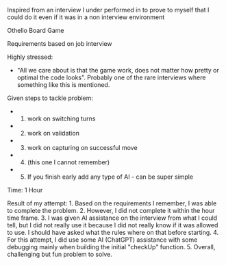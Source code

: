 Inspired from an interview I under performed in to prove to myself that I could do it even if it was in a non interview environment

Othello Board Game

Requirements based on job interview

Highly stressed:

- "All we care about is that the game work, does not matter how pretty or optimal the code looks". Probably one of the rare interviews where something like this is mentioned.

Given steps to tackle problem:

- 1. work on switching turns
- 2. work on validation
- 3. work on capturing on successful move
- 4. (this one I cannot remember)
- 5. If you finish early add any type of AI - can be super simple

Time: 1 Hour

Result of my attempt: 1. Based on the requirements I remember, I was able to complete the problem. 2. However, I did not complete it within the hour time frame. 3. I was given AI assistance on the interview from what I could tell, but I did not really use it because I did not really know if it was allowed to use. I should have asked what the rules where on that before starting. 4. For this attempt, I did use some AI (ChatGPT) assistance with some debugging mainly when building the initial "checkUp" function. 5. Overall, challenging but fun problem to solve.
